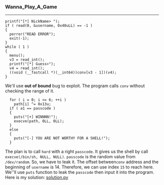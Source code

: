 ### Wanna_Play_A_Game
---
```
printf("[*] NickName> ");
if ( read(0, &username, 0x40uLL) == -1 )
{
  perror("READ ERROR");
  exit(-1);
}
while ( 1 )
{
  menu();
  v3 = read_int();
  printf("[*] Guess>");
  v4 = read_int();
  ((void (__fastcall *)(__int64))conv[v3 - 1])(v4);
}
```
We'll use **out of bound** bug to exploit. The program calls ``` conv ``` without checking the range of it.
```
  for ( i = 0; i <= 6; ++i )
    path[i] ^= 0x13u;
  if ( a1 == passcode )
  {
    puts("[+] WINNNN!");
    execve(path, 0LL, 0LL);
  }
  else
  {
    puts("[-] YOU ARE NOT WORTHY FOR A SHELL!");
  }
```
The plan is to call ``` hard ``` with a right ```passcode```. It gives us the shell by call ``` execve(/bin/sh, NULL, NULL) ```.
``` passcode ``` is the random value from ``` /dev/random ```. So, we have to leak it.
The offset between``` conv ``` address and the beginning of ``` username ``` is 14. Therefore, we can use index ``` 15 ``` to reach here. 
We''ll use ``` puts ``` function to leak the ```passcode``` then input it into the program. 
Here is my solution: [solution.py](https://github.com/faviconico1910/CTFs/blob/master/0xl4ugh/wanna_play_a_game/chall.py)

